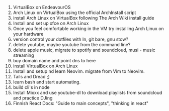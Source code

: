 1. VirtualBox on EndeavourOS
2. Arch Linux on VirtualBox using the official ArchInstall script
3. install Arch Linux on VirtualBox following The Arch Wiki install guide
4. Install and set up xfce on Arch Linux
5. Once you feel comfortable working in the VM try installing Arch Linux on your hardware
6. version control your dotfiles with ln, git bare, gnu stow?
7. delete youtube, maybe youtube from the command line?
8. delete apple music, migrate to spotify and soundcloud, musi - music streaming
9. buy domain name and point dns to here
10. install VirtualBox on Arch Linux
11. Install and setup nd learn Neovim. migrate from Vim to Neovim.
12. Tails and Dread ;)
13. learn bash and start automating.
14. build cli's in node
15. Install Mixxx and use youtube-dl to download playlists from soundcloud and practice DJing
16. Finnish React Docs: "Guide to main concepts", "thinking in react"
